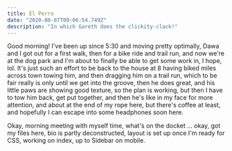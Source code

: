 ```yaml
---
title: El Perro
date: "2020-08-07T09:06:54.749Z"
description: "In which Gareth does the clickity-clack!"
---
```


Good morning! I've been up since 5:30 and moving pretty optimally, Dawa and I got out for a first walk, then for a bike ride and trail run, and now we're at the dog park and I'm about to finally be able to get some work in, I hope, lol. It's just such an effort to be back to the house at 8 having biked miles across town towing him, and then dragging him on a trail run, which to be fair really is only until we get into the groove, then he does great, and his little paws are showing good texture, so the plan is working, but then I have to tow him back, get put together, and then he's like in my face for more attention, and about at the end of my rope here, but there's coffee at least, and hopefully I can escape into some headphones soon here.

Okay, morning meeting with myself time, what's on the docket ... okay, got my files here, bio is partly deconstructed, layout is set up once I'm ready for CSS, working on index, up to Sidebar on mobile.

